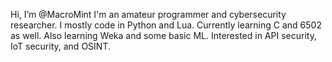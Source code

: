 Hi, I’m @MacroMint
I'm an amateur programmer and cybersecurity researcher. I mostly code in Python and Lua.
Currently learning C and 6502 as well.
Also learning Weka and some basic ML.
Interested in API security, IoT security, and OSINT.

<!---
MacroMint/MacroMint is a ✨ special ✨ repository because its `README.md` (this file) appears on your GitHub profile.
You can click the Preview link to take a look at your changes.
--->
